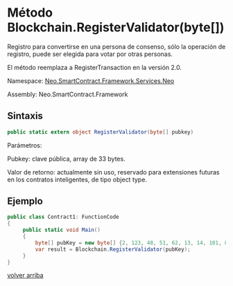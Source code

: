 # Método Blockchain.RegisterValidator(byte[])

Registro para convertirse en una persona de consenso, sólo la operación de registro, puede ser elegida para votar por otras personas.

El método reemplaza a RegisterTransaction en la versión 2.0.

Namespace: [Neo.SmartContract.Framework.Services.Neo](../../Neo.md)

Assembly: Neo.SmartContract.Framework

## Sintaxis

```c#
public static extern object RegisterValidator(byte[] pubkey)
```

Parámetros:

Pubkey: clave pública, array de 33 bytes.

Valor de retorno: actualmente sin uso, reservado para extensiones futuras en los contratos inteligentes, de tipo object type.

## Ejemplo

```c#
public class Contract1: FunctionCode
{
     public static void Main()
     {
         byte[] pubKey = new byte[] {2, 123, 48, 51, 62, 13, 14, 101, 82, 174, 109, 29, 169, 249, 64, 159, 85, 30, 53, 238, 151, 25, 48, 94, 148, 93, 196, 220, 186, 153, 132, 86, 202};
         var result = Blockchain.RegisterValidator(pubKey);
     }
}
```



[volver arriba](../Blockchain.md)
